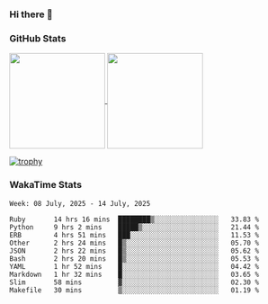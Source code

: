 ### Hi there 👋

### GitHub Stats

<a href="https://github.com/anuraghazra/github-readme-stats">
  <img align="center" height="170px" src="https://github-readme-stats.vercel.app/api/top-langs/?username=tksfjt1024&layout=compact&count_private=true&show_icons=true&show_icons=true&theme=graywhite" />
</a>
<a href="https://github.com/anuraghazra/github-readme-stats">
  <img align="center" height="170px" src="https://github-readme-stats.vercel.app/api?username=tksfjt1024&count_private=true&show_icons=true&show_icons=true&theme=graywhite" />
</a>

[![trophy](https://github-profile-trophy.vercel.app/?username=tksfjt1024)](https://github.com/ryo-ma/github-profile-trophy)

### WakaTime Stats

<!--START_SECTION:waka-->
```text
Week: 08 July, 2025 - 14 July, 2025

Ruby       14 hrs 16 mins  ████████▒░░░░░░░░░░░░░░░░   33.83 % 
Python     9 hrs 2 mins    █████▒░░░░░░░░░░░░░░░░░░░   21.44 % 
ERB        4 hrs 51 mins   ███░░░░░░░░░░░░░░░░░░░░░░   11.53 % 
Other      2 hrs 24 mins   █▒░░░░░░░░░░░░░░░░░░░░░░░   05.70 % 
JSON       2 hrs 22 mins   █▒░░░░░░░░░░░░░░░░░░░░░░░   05.62 % 
Bash       2 hrs 20 mins   █▒░░░░░░░░░░░░░░░░░░░░░░░   05.53 % 
YAML       1 hr 52 mins    █░░░░░░░░░░░░░░░░░░░░░░░░   04.42 % 
Markdown   1 hr 32 mins    █░░░░░░░░░░░░░░░░░░░░░░░░   03.65 % 
Slim       58 mins         ▓░░░░░░░░░░░░░░░░░░░░░░░░   02.30 % 
Makefile   30 mins         ▒░░░░░░░░░░░░░░░░░░░░░░░░   01.19 % 
```
<!--END_SECTION:waka-->
